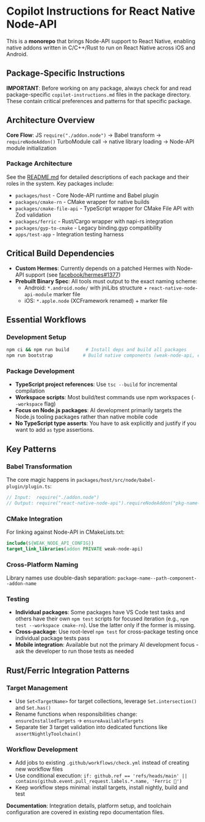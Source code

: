 # Copilot Instructions for React Native Node-API

This is a **monorepo** that brings Node-API support to React Native, enabling native addons written in C/C++/Rust to run on React Native across iOS and Android.

## Package-Specific Instructions

**IMPORTANT**: Before working on any package, always check for and read package-specific `copilot-instructions.md` files in the package directory. These contain critical preferences and patterns for that specific package.

## Architecture Overview

**Core Flow**: JS `require("./addon.node")` → Babel transform → `requireNodeAddon()` TurboModule call → native library loading → Node-API module initialization

### Package Architecture

See the [README.md](../README.md#packages) for detailed descriptions of each package and their roles in the system. Key packages include:

- `packages/host` - Core Node-API runtime and Babel plugin
- `packages/cmake-rn` - CMake wrapper for native builds
- `packages/cmake-file-api` - TypeScript wrapper for CMake File API with Zod validation
- `packages/ferric` - Rust/Cargo wrapper with napi-rs integration
- `packages/gyp-to-cmake` - Legacy binding.gyp compatibility
- `apps/test-app` - Integration testing harness

## Critical Build Dependencies

- **Custom Hermes**: Currently depends on a patched Hermes with Node-API support (see [facebook/hermes#1377](https://github.com/facebook/hermes/pull/1377))
- **Prebuilt Binary Spec**: All tools must output to the exact naming scheme:
  - Android: `*.android.node/` with jniLibs structure + `react-native-node-api-module` marker file
  - iOS: `*.apple.node` (XCFramework renamed) + marker file

## Essential Workflows

### Development Setup

```bash
npm ci && npm run build      # Install deps and build all packages
npm run bootstrap           # Build native components (weak-node-api, examples)
```

### Package Development

- **TypeScript project references**: Use `tsc --build` for incremental compilation
- **Workspace scripts**: Most build/test commands use npm workspaces (`--workspace` flag)
- **Focus on Node.js packages**: AI development primarily targets the Node.js tooling packages rather than native mobile code
- **No TypeScript type asserts**: You have to ask explicitly and justify if you want to add `as` type assertions.

## Key Patterns

### Babel Transformation

The core magic happens in `packages/host/src/node/babel-plugin/plugin.ts`:

```js
// Input:  require("./addon.node")
// Output: require("react-native-node-api").requireNodeAddon("pkg-name--addon")
```

### CMake Integration

For linking against Node-API in CMakeLists.txt:

```cmake
include(${WEAK_NODE_API_CONFIG})
target_link_libraries(addon PRIVATE weak-node-api)
```

### Cross-Platform Naming

Library names use double-dash separation: `package-name--path-component--addon-name`

### Testing

- **Individual packages**: Some packages have VS Code test tasks and others have their own `npm test` scripts for focused iteration (e.g., `npm test --workspace cmake-rn`). Use the latter only if the former is missing.
- **Cross-package**: Use root-level `npm test` for cross-package testing once individual package tests pass
- **Mobile integration**: Available but not the primary AI development focus - ask the developer to run those tests as needed

## Rust/Ferric Integration Patterns

### Target Management
- Use `Set<TargetName>` for target collections, leverage `Set.intersection()` and `Set.has()`
- Rename functions when responsibilities change: `ensureInstalledTargets` → `ensureAvailableTargets`
- Separate tier 3 target validation into dedicated functions like `assertNightlyToolchain()`

### Workflow Development
- Add jobs to existing `.github/workflows/check.yml` instead of creating new workflow files
- Use conditional execution: `if: github.ref == 'refs/heads/main' || contains(github.event.pull_request.labels.*.name, 'Ferric 🦀')`
- Keep workflow steps minimal: install targets, install nightly, build and test

**Documentation**: Integration details, platform setup, and toolchain configuration are covered in existing repo documentation files.
